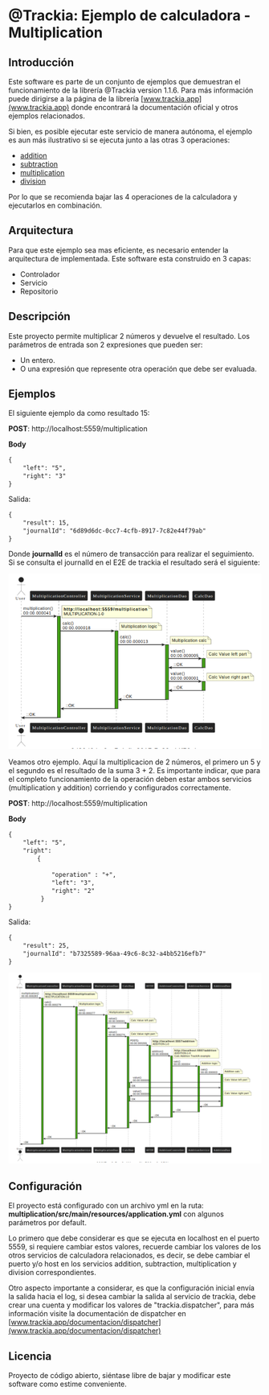 # @Trackia: Ejemplo de calculadora - Multiplication



## Introducción


Este software es parte de un conjunto de ejemplos que demuestran el funcionamiento de la librería @Trackia version 1.1.6.
Para más información puede dirigirse a la página de la librería [www.trackia.app](www.trackia.app) donde encontrará la documentación oficial y otros ejemplos relacionados.



Si bien, es posible ejecutar este servicio de manera autónoma, el ejemplo es aun más ilustrativo si se ejecuta junto a las otras 3 operaciones:
- [addition](https://github.com/trackiaapp/calc-addition)
- [subtraction](https://github.com/trackiaapp/calc-subtraction)
- [multiplication](https://github.com/trackiaapp/calc-multiplication)
- [division](https://github.com/trackiaapp/calc-division)

Por lo que se recomienda bajar las 4 operaciones de la calculadora y ejecutarlos en combinación.



## Arquitectura

Para que este ejemplo sea mas eficiente, es necesario entender la arquitectura de implementada. Este software esta construido en 3 capas:
- Controlador
- Servicio
- Repositorio



## Descripción
Este proyecto permite multiplicar 2 números y devuelve el resultado. Los parámetros de entrada son 2 expresiones que pueden ser:
- Un entero.
- O una expresión que represente otra operación que debe ser evaluada.


## Ejemplos

El siguiente ejemplo da como resultado 15:

**POST**: http://localhost:5559/multiplication

**Body**

```
{
    "left": "5",
    "right": "3"
}
```

Salida:

```
{
    "result": 15,
    "journalId": "6d89d6dc-0cc7-4cfb-8917-7c82e44f79ab"
}

```
Donde **journalId** es el número de transacción para realizar el seguimiento. Si se consulta el journalId en el E2E de trackia el resultado será el siguiente:


![Secuencia](secuence.png)



Veamos otro ejemplo. Aquí la multiplicacion de 2 números, el primero un 5 y el segundo es el resultado de la suma 3 + 2.
Es importante indicar, que para el completo funcionamiento de la operación deben estar ambos servicios (multiplication y addition) corriendo y configurados correctamente.


**POST**: http://localhost:5559/multiplication

**Body**

```
{    
    "left": "5",
    "right": 
        {

            "operation" : "+",
            "left": "3",
            "right": "2"
         }
}

```

Salida:

```
{
    "result": 25,
    "journalId": "b7325589-96aa-49c6-8c32-a4bb5216efb7"
}

```

![Secuencia](secuence2.png)


## Configuración
El proyecto está configurado con un archivo yml en la ruta: **multiplication/src/main/resources/application.yml** con algunos parámetros por default.


Lo primero que debe considerar es que se ejecuta en localhost en el puerto 5559, si requiere cambiar estos valores, recuerde cambiar los valores de los otros servicios de calculadora relacionados, es decir, se debe cambiar el puerto y/o host en los servicios addition, subtraction, multiplication y division correspondientes.

Otro aspecto importante a considerar, es que la configuración inicial envía la salida hacia el log, si desea cambiar la salida al servicio de trackia, debe crear una cuenta y modificar los valores de "trackia.dispatcher", para más información visite la documentación de dispatcher en
[www.trackia.app/documentacion/dispatcher](www.trackia.app/documentacion/dispatcher)






## Licencia
Proyecto de código abierto, siéntase libre de bajar y modificar este software como estime conveniente.

